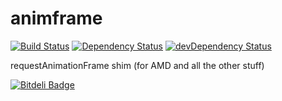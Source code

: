 animframe
=========

[![Build Status](https://travis-ci.org/freezedev/animframe.png?branch=master)](https://travis-ci.org/freezedev/animframe)
[![Dependency Status](https://david-dm.org/freezedev/animframe.png)](https://david-dm.org/freezedev/animframe)
[![devDependency Status](https://david-dm.org/freezedev/animframe/dev-status.png)](https://david-dm.org/freezedev/animframe#info=devDependencies)

requestAnimationFrame shim (for AMD and all the other stuff)


[![Bitdeli Badge](https://d2weczhvl823v0.cloudfront.net/freezedev/animframe/trend.png)](https://bitdeli.com/free "Bitdeli Badge")

